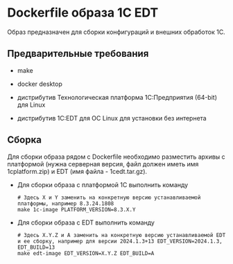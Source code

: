 # Dockerfile образа 1C EDT

Образ предназначен для сборки конфигураций и внешних обработок 1С.

## Предварительные требования

- make

- docker desktop

- дистрибутив Технологическая платформа 1С:Предприятия (64-bit) для Linux

- дистрибутив 1C:EDT для ОС Linux для установки без интернета


## Сборка

Для сборки образа рядом с Dockerfile необходимо разместить архивы с платформой (нужна серверная версия, файл должен иметь имя 1cplatform.zip) и EDT (имя файла - 1cedt.tar.gz).

- Для сборки образа с платформой 1С выполнить команду
    ```shell
    # Здесь X и Y заменить на конкретную версию устанавливаемой платформы, например 8.3.24.1808
    make 1c-image PLATFORM_VERSION=8.3.X.Y 
    ```

- Для сборки образа с EDT выполнить команду
     ```shell
    # Здесь X.Y.Z и A заменить на конкретную версию устанавливаемой EDT и ее сборку, например для версии 2024.1.3+13 EDT_VERSION=2024.1.3, EDT_BUILD=13
    make edt-image EDT_VERSION=X.Y.Z EDT_BUILD=A
    ```
